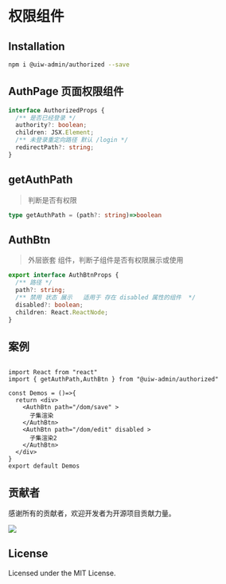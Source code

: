 权限组件
===

## Installation

```bash
npm i @uiw-admin/authorized --save
```

## AuthPage 页面权限组件

```ts
interface AuthorizedProps {
  /** 是否已经登录 */ 
  authority?: boolean;
  children: JSX.Element;
  /** 未登录重定向路径 默认 /login */ 
  redirectPath?: string;
}
```

## getAuthPath

> 判断是否有权限

```ts
type getAuthPath = (path?: string)=>boolean 
```


## AuthBtn 

> 外层嵌套 组件，判断子组件是否有权限展示或使用

```ts
export interface AuthBtnProps {
  /** 路径 */
  path?: string;
  /** 禁用 状态 展示   适用于 存在 disabled 属性的组件  */
  disabled?: boolean;
  children: React.ReactNode;
}
```

## 案例

```tsx

import React from "react"
import { getAuthPath,AuthBtn } from "@uiw-admin/authorized"

const Demos = ()=>{
  return <div>
    <AuthBtn path="/dom/save" >
      子集渲染
    </AuthBtn>
    <AuthBtn path="/dom/edit" disabled >
      子集渲染2
    </AuthBtn>
  </div>
}
export default Demos
```

## 贡献者

感谢所有的贡献者，欢迎开发者为开源项目贡献力量。

<a href="https://github.com/uiwjs/uiw-admin/graphs/contributors">
  <img src="https://uiwjs.github.io/uiw-admin/CONTRIBUTORS.svg" />
</a>

## License

Licensed under the MIT License.